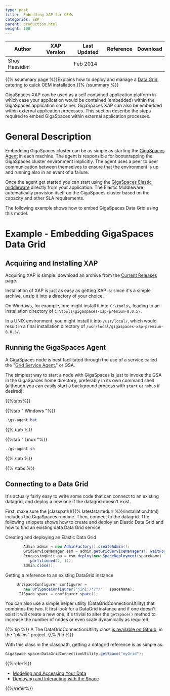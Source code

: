 ```yaml
---
type: post
title:  Embedding XAP for OEMs
categories: SBP
parent: production.html
weight: 100
---
```



|Author|XAP Version|Last Updated | Reference | Download |
|------|-----------|-------------|-----------|----------|
| Shay Hassidim|  | Feb 2014|    |    |


{{% ssummary page %}}Explains how to deploy and manage a [Data Grid](/product_overview/the-in-memory-data-grid.html), catering to quick OEM installation.{{% /ssummary %}}

GigaSpaces XAP can be used as a self contained application platform in which case your application would be contained (embedded) within the GigaSpaces application container. GigaSpaces XAP can also be embedded within external application processes. This section describe the steps required to embed GigaSpaces within external application processes.

# General Description

Embedding GigaSpaces cluster can be as simple as starting the [GigaSpaces Agent](/product_overview/service-grid.html#gsa) in each machine.
The agent is responsible for bootstrapping the GigaSpaces cluster environment implicitly. The agent uses a peer to peer communication between themselves to ensure that the environment is up and running also in an  event of a failure.

Once the agent get started you can start using the [GigaSpaces Elastic middleware]({{%latestjavaurl%}}/elastic-processing-unit-overview.html) directly from your application.
The Elastic Middleware automatically provision itself on the GigaSpaces cluster based on the capacity and other SLA requirements.

The following example shows how to embed GigaSpaces Data Grid using this model.

# Example - Embedding GigaSpaces Data Grid

## Acquiring and Installing XAP

Acquiring XAP is simple: download an archive from the [Current Releases](http://www.gigaspaces.com/LatestProductVersion) page.

Installation of XAP is just as easy as getting XAP is: since it's a simple archive, unzip it into a directory of your choice.

On Windows, for example, one might install it into `C:\tools\`, leading to an installation directory of `C:\tools\gigaspaces-xap-premium-8.0.5\`.

In a UNIX environment, you might install it into `/usr/local/`, which would result in a final installation directory of `/usr/local/gigaspaces-xap-premium-8.0.5/`.

## Running the GigaSpaces Agent

A GigaSpaces node is best facilitated through the use of a service called the "[Grid Service Agent](/product_overview/service-grid.html#gsa)," or GSA.

The simplest way to start a node with GigaSpaces is just to invoke the GSA in the GigaSpaces home directory, preferably in its own command shell (although you can easily start a background process with `start` or `nohup` if desired):

{{%tabs%}}

{{%tab "  Windows "%}}


```java
.\gs-agent.bat
```

{{% /tab %}}

{{%tab "  Linux "%}}


```java
./gs-agent.sh
```

{{% /tab %}}

{{% /tabs %}}

## Connecting to a Data Grid

It's actually fairly easy to write some code that can connect to an existing datagrid, and deploy a new one if the datagrid doesn't exist.

First, make sure the [classpath]({{% lateststartedurl %}}/installation.html) includes the GigaSpaces runtime. Then, connect to the datagrid. The following snippets shows how to create and deploy an Elastic Data Grid and how to find an existing data Data Grid service.

Creating and deploying an Elastic Data Grid


```java
        Admin admin = new AdminFactory().createAdmin();
        GridServiceManager esm = admin.getGridServiceManagers().waitForAtLeastOne();
        ProcessingUnit pu = esm.deploy(new SpaceDeployment(spaceName)
          .partitioned(2, 1));
        admin.close();
```

Getting a reference to an existing DataGrid instance


```java
     UrlSpaceConfigurer configurer =
        new UrlSpaceConfigurer("jini:/*/*/" + spaceName);
      IJSpace space = configurer.space();
```

You can also use a simple helper utility (DataGridConnectionUtility) that combines the two. It first look for a DataGrid instance and if one doesn't exist it will create a new one; it's trivial to alter the `getSpace()` method to increase the number of nodes or even scale dynamically as required.

{{% tip %}}
A The DataGridConnectionUtility class [is available on Github](https://github.com/Gigaspaces/bestpractices/blob/master/plains/src/main/java/org/openspaces/plains/datagrid/DataGridConnectionUtility.java), in the "plains" project.
{{% /tip %}}

With this class in the classpath, getting a datagrid reference is as simple as:


```java
GigaSpace space=DataGridConnectionUtility.getSpace("myGrid");
```

{{%refer%}}

- [Modeling and Accessing Your Data]({{%latestjavaurl%}}/modeling-your-data.html)
- [Deploying and Interacting with the Space](./deploying-and-interacting-with-the-space.html)

{{%/refer%}}
